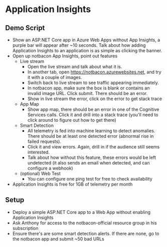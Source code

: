 # Application Insights

## Demo Script

- Show an ASP.NET Core app in Azure Web Apps without App Insights, a purple bar will appear after ~10 seconds. Talk about how adding Application Insights to an application is as simple as clicking the banner.
- Open up notbacon App Insights, point out features
    - Live stream
        - Open the live stream and talk about what it is.
        - In another tab, open https://notbacon.azurewebsites.net, and try it with a couple of images.
        - Switch back to live stream to see traffic appearing immediately.
        - In notbacon app, make sure the box is blank or contains an invalid image URL. Click submit. There should be an error.
        - Show in live stream the error, click on the error to get stack trace
    - App Map
        - Show app map, there should be an error in one of the Cognitive Services calls. Click it and drill into a stack trace (you'll need to click around to figure out how to get there)
    - Smart Detection
        - All telemetry is fed into machine learning to detect anomalies. There should be at least one detected error (abnormal rise in failed requests).
        - Click it and view errors. Again, drill in if the audience still seems interested.
        - Talk about how without this feature, these errors would be left undetected (it also sends an email when detected, and can configure a webhook)
    - (optional) Web Test
        - You can configure one ping test for free to check availability
- Application Insights is free for 1GB of telemetry per month

## Setup

- Deploy a simple ASP.NET Core app to a Web App without enabling Application Insights
- Ask Anthony for access to the notbacon-official resource group in his subscription
- Ensure there's are some smart detection alerts. If there are none, go to the notbacon app and submit ~50 bad URLs
